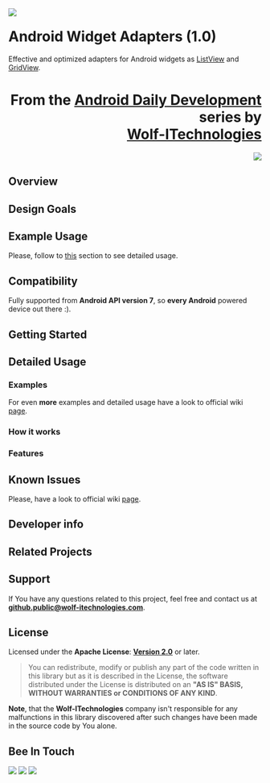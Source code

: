 <a href="http://www.android.com/">
<img align="left" src="http://www.wolf-itechnologies.com/images/wit/android/wit_ic_android_100.png" />
</a>

Android Widget Adapters (1.0)
===============

Effective and optimized adapters for Android widgets as [ListView](http://developer.android.com/reference/android/widget/ListView.html) and [GridView](http://developer.android.com/reference/android/widget/GridView.html).

<h1 align="right">
	From the <a href="" title="">Android Daily Development</a>
	<br/>
	series by
	<br/>
	<a href="" title="">Wolf-ITechnologies</a>
</h1>
<p align="right">
	<img src="http://www.wolf-itechnologies.com/images/wit/main/logo/wit_logo_200.png" />
</p>

## Overview ##

## Design Goals ##

## Example Usage ##

Please, follow to [this](#detailed-usage) section to see detailed usage.

## Compatibility ##

Fully supported from **Android API version 7**, so **every Android** powered device out there :).

## Getting Started ##

## Detailed Usage ##

### Examples ###

For even **more** examples and detailed usage have a look to official wiki [page](https://github.com/Wolf-ITechnologies/android_widget_adapters/wiki/Detailed-Usage).

### How it works ###

### Features ###

## Known Issues ##

Please, have a look to official wiki [page](https://github.com/Wolf-ITechnologies/android_widget_adapters/wiki/Known-Issues).

## Developer info ##

## Related Projects

## Support ##

If You have any questions related to this project, feel free and contact us at **[github.public@wolf-itechnologies.com](mailto:github.public@wolf-itechnologies.com)**.

## License ##

Licensed under the **Apache License**: **[Version 2.0](http://www.apache.org/licenses/LICENSE-2.0)** or later.

> You can redistribute, modify or publish any part of the code written in this library but as it is described in the License, the software distributed under the License is distributed on an **"AS IS" BASIS, WITHOUT WARRANTIES or CONDITIONS OF ANY KIND**.

**Note**, that the **Wolf-ITechnologies** company isn't responsible for any malfunctions in this library discovered after such changes have been made in the source code by You alone.

## Bee In Touch ##

[![](http://www.wolf-itechnologies.com/images/wit/social/google/wit_ic_google+_100.png)](https://plus.google.com/104376986791224020588 "Visit our Google+ page for Android")
[![](http://www.wolf-itechnologies.com/images/wit/social/facebook/wit_ic_facebook_100.png)](https://www.facebook.com/pages/AndroidWolf-ITechnologies/627264120638706 "Visit our Facebook page for Android")
[![](http://www.wolf-itechnologies.com/images/wit/social/twitter/wit_ic_twitter_100.png)](https://twitter.com/AndroidWIT "Visit our Twitter page for Android")